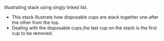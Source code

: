 Illustrating stack using  singly linked list.
 * This stack illustrate how disposable cups are stack together  one after the other from the top.
 * Dealing with the disposable cups,the last cup on the stack is the first cup to be removed.